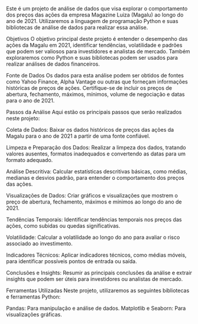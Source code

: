 Este é um projeto de análise de dados que visa explorar o comportamento dos preços das ações da empresa Magazine Luiza (Magalu) ao longo do ano de 2021. Utilizaremos a linguagem de programação Python e suas bibliotecas de análise de dados para realizar essa análise.

Objetivos
O objetivo principal deste projeto é entender o desempenho das ações da Magalu em 2021, identificar tendências, volatilidade e padrões que podem ser valiosos para investidores e analistas de mercado. Também exploraremos como Python e suas bibliotecas podem ser usados para realizar análises de dados financeiros.

Fonte de Dados
Os dados para esta análise podem ser obtidos de fontes como Yahoo Finance, Alpha Vantage ou outras que forneçam informações históricas de preços de ações. Certifique-se de incluir os preços de abertura, fechamento, máximos, mínimos, volume de negociação e datas para o ano de 2021.

Passos da Análise
Aqui estão os principais passos que serão realizados neste projeto:

Coleta de Dados: Baixar os dados históricos de preços das ações da Magalu para o ano de 2021 a partir de uma fonte confiável.

Limpeza e Preparação dos Dados: Realizar a limpeza dos dados, tratando valores ausentes, formatos inadequados e convertendo as datas para um formato adequado.

Análise Descritiva: Calcular estatísticas descritivas básicas, como médias, medianas e desvios padrão, para entender o comportamento dos preços das ações.

Visualizações de Dados: Criar gráficos e visualizações que mostrem o preço de abertura, fechamento, máximos e mínimos ao longo do ano de 2021.

Tendências Temporais: Identificar tendências temporais nos preços das ações, como subidas ou quedas significativas.

Volatilidade: Calcular a volatilidade ao longo do ano para avaliar o risco associado ao investimento.

Indicadores Técnicos: Aplicar indicadores técnicos, como médias móveis, para identificar possíveis pontos de entrada ou saída.

Conclusões e Insights: Resumir as principais conclusões da análise e extrair insights que podem ser úteis para investidores ou analistas de mercado.

Ferramentas Utilizadas
Neste projeto, utilizaremos as seguintes bibliotecas e ferramentas Python:

Pandas: Para manipulação e análise de dados.
Matplotlib e Seaborn: Para visualizações gráficas.